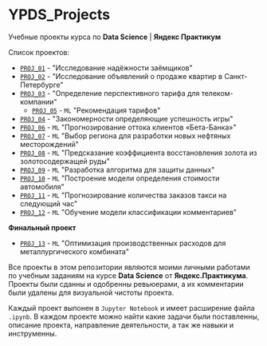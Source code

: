 # YPDS_Projects

Учебные проекты курса по **Data Science** | **Яндекс Практикум**

Список проектов:

- [`PROJ_01`](https://github.com/imeleges/YPDS_Projects/tree/main/PROJ_01) - "Исследование надёжности заёмщиков"
- [`PROJ_02`](https://github.com/imeleges/YPDS_Projects/tree/main/PROJ_02) - "Исследование объявлений о продаже квартир в Санкт-Петербурге"
- [`PROJ_03`](https://github.com/imeleges/YPDS_Projects/tree/main/PROJ_03) - "Определение перспективного тарифа для телеком-компании"
  - [`PROJ_05`](https://github.com/imeleges/YPDS_Projects/tree/main/PROJ_05) - `ML` "Рекомендация тарифов"
- [`PROJ_04`](https://github.com/imeleges/YPDS_Projects/tree/main/PROJ_04) - "Закономерности определяющие успешность игры"
- [`PROJ_06`](https://github.com/imeleges/YPDS_Projects/tree/main/PROJ_06) - `ML` "Прогнозирование оттока клиентов «Бета-Банка»"
- [`PROJ_07`](https://github.com/imeleges/YPDS_Projects/tree/main/PROJ_07) - `ML` "Выбор региона для разработки новых нефтяных месторождений"
- [`PROJ_08`](https://github.com/imeleges/YPDS_Projects/tree/main/PROJ_08) - `ML` "Предсказание коэффициента восстановления золота из золотосодержащей руды"
- [`PROJ_09`](https://github.com/imeleges/YPDS_Projects/tree/main/PROJ_09) - `ML` "Разработка алгоритма для защиты данных"
- [`PROJ_10`](https://github.com/imeleges/YPDS_Projects/tree/main/PROJ_10) - `ML` "Построение модели определения стоимости автомобиля"
- [`PROJ_11`](https://github.com/imeleges/YPDS_Projects/tree/main/PROJ_11) - `ML` "Прогнозирование количества заказов такси на следующий час"
- [`PROJ_12`](https://github.com/imeleges/YPDS_Projects/tree/main/PROJ_12) - `ML` "Обучение модели классификации комментариев"

**Финальный проект**
- [`PROJ_13`](https://github.com/imeleges/YPDS_Projects/tree/main/PROJ_13) - `ML` "Оптимизация производственных расходов для металлургического комбината"

Все проекты в этом репозитории являются моими личными работами по учебным заданиям на курсе **Data Science** от **Яндекс.Практикума**.
Проекты были сданны и одобренны ревьюерами, а их комментарии были удалены для визуальной чистоты проекта.  

Каждый проект выпонен в `Jupyter Notebook` и  имеет расширение файла `.ipynb`. В каждом проекте можно найти какие задачи были поставленны, описание проекта, направление деятельности, а так же навыки и инструменны.